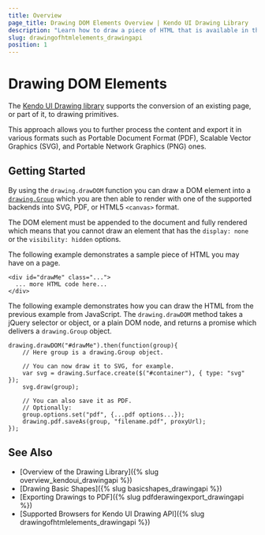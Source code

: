 ```yaml
---
title: Overview
page_title: Drawing DOM Elements Overview | Kendo UI Drawing Library
description: "Learn how to draw a piece of HTML that is available in the DOM using the Kendo UI Drawing API."
slug: drawingofhtmlelements_drawingapi
position: 1
---
```


# Drawing DOM Elements

The [Kendo UI Drawing library](https://demos.telerik.com/kendo-ui/drawing/index) supports the conversion of an existing page, or part of it, to drawing primitives.

This approach allows you to further process the content and export it in various formats such as Portable Document Format (PDF), Scalable Vector Graphics (SVG), and Portable Network Graphics (PNG) ones.

## Getting Started

By using the `drawing.drawDOM` function you can draw a DOM element into a [`drawing.Group`](/api/dataviz/drawing/group) which you are then able to render with one of the supported backends into SVG, PDF, or HTML5 `<canvas>` format.

The DOM element must be appended to the document and fully rendered which means that you cannot draw an element that has the `display: none` or the `visibility: hidden` options.

The following example demonstrates a sample piece of HTML you may have on a page.

    <div id="drawMe" class="...">
      ... more HTML code here...
    </div>

The following example demonstrates how you can draw the HTML from the previous example from JavaScript. The `drawing.drawDOM` method takes a jQuery selector or object, or a plain DOM node, and returns a promise which delivers a `drawing.Group` object.

    drawing.drawDOM("#drawMe").then(function(group){
        // Here group is a drawing.Group object.

        // You can now draw it to SVG, for example.
        var svg = drawing.Surface.create($("#container"), { type: "svg" });
        svg.draw(group);

        // You can also save it as PDF.
        // Optionally:
        group.options.set("pdf", {...pdf options...});
        drawing.pdf.saveAs(group, "filename.pdf", proxyUrl);
    });

## See Also

* [Overview of the Drawing Library]({% slug overview_kendoui_drawingapi %})
* [Drawing Basic Shapes]({% slug basicshapes_drawingapi %})
* [Exporting Drawings to PDF]({% slug pdfderawingexport_drawingapi %})
* [Supported Browsers for Kendo UI Drawing API]({% slug drawingofhtmlelements_drawingapi %})
